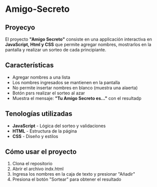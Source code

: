 # Amigo-Secreto
## Proyecyo
El proyecto **"Amigo Secreto"** consiste en una applicación interactiva en **JavaScript, Html y CSS** que permite agregar nombres, mostrarlos en la pantalla y realizar un sorteo de cada principiante.

## Características
- Agregar nombres a una lista
- Los nombres ingresados se mantienen en la pantalla
- No permite insertar nombres en blanco (muestra una alaerta)
- Botón psrs realizar el sorteo al azar
- Muestra el mensaje: **"Tu Amigo Secreto es..."** con el resultadp

## Tenologías utilizadas
- **JavaScript** - Lógica del sorteo y validaciones
- **HTML** - Estructura de la página
- **CSS** - Diseño y estilos

## Cómo usar el proyecto
1. Clona el repositorio
2. Abrir el archivo indx.html
3. Ingresa los nombres en la caja de texto y presionar "Añadir"
4. Presiona el botón "Sortear" para obtener el resultado

